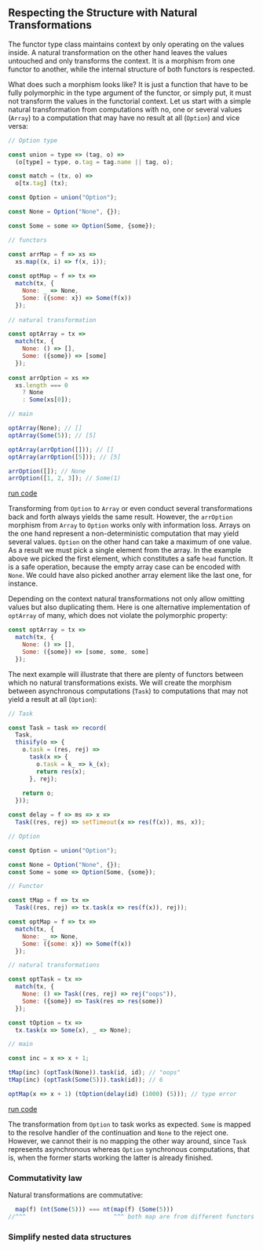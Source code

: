 ## Respecting the Structure with Natural Transformations

The functor type class maintains context by only operating on the values inside. A natural transformation on the other hand leaves the values untouched and only transforms the context. It is a morphism from one functor to another, while the internal structure of both functors is respected.

What does such a morphism looks like? It is just a function that have to be fully polymorphic in the type argument of the functor, or simply put, it must not transform the values in the functorial context. Let us start with a simple natural transformation from computations with no, one or several values (`Array`) to a computation that may have no result at all (`Option`) and vice versa:

```javascript
// Option type

const union = type => (tag, o) =>
  (o[type] = type, o.tag = tag.name || tag, o);

const match = (tx, o) =>
  o[tx.tag] (tx);

const Option = union("Option");

const None = Option("None", {});

const Some = some => Option(Some, {some});

// functors

const arrMap = f => xs =>
  xs.map((x, i) => f(x, i));
  
const optMap = f => tx =>
  match(tx, {
    None: _ => None,
    Some: ({some: x}) => Some(f(x))
  });
  
// natural transformation

const optArray = tx =>
  match(tx, {
    None: () => [],
    Some: ({some}) => [some]
  });
  
const arrOption = xs =>
  xs.length === 0
    ? None
    : Some(xs[0]);

// main

optArray(None); // []
optArray(Some(5)); // [5]

optArray(arrOption([])); // []
optArray(arrOption([5])); // [5]

arrOption([]); // None
arrOption([1, 2, 3]); // Some(1)
```
[run code](https://repl.it/repls/ColdEdibleHandwritingrecognition)

Transforming from `Option` to `Array` or even conduct several transformations back and forth always yields the same result. However, the `arrOption` morphism from `Array` to `Option` works only with information loss. Arrays on the one hand represent a non-deterministic computation that may yield several values. `Option` on the other hand can take a maximum of one value. As a result we must pick a single element from the array. In the example above we picked the first element, which constitutes a safe `head` function. It is a safe operation, because the empty array case can be encoded with `None`. We could have also picked another array element like the last one, for instance.

Depending on the context natural transformations not only allow omitting values but also duplicating them. Here is one alternative implementation of `optArray` of many, which does not violate the polymorphic property:

```javascript
const optArray = tx =>
  match(tx, {
    None: () => [],
    Some: ({some}) => [some, some, some]
  });
```
The next example will illustrate that there are plenty of functors between which no natural transformations exists. We will create the morphism between asynchronous computations (`Task`) to computations that may not yield a result at all (`Option`):

```javascript
// Task

const Task = task => record(
  Task,
  thisify(o => {
    o.task = (res, rej) =>
      task(x => {
        o.task = k_ => k_(x);
        return res(x);
      }, rej);
    
    return o;
  }));

const delay = f => ms => x =>
  Task((res, rej) => setTimeout(x => res(f(x)), ms, x));

// Option

const Option = union("Option");

const None = Option("None", {});
const Some = some => Option(Some, {some});

// Functor

const tMap = f => tx =>
  Task((res, rej) => tx.task(x => res(f(x)), rej));

const optMap = f => tx =>
  match(tx, {
    None: _ => None,
    Some: ({some: x}) => Some(f(x))
  });

// natural transformations

const optTask = tx =>
  match(tx, {
    None: () => Task((res, rej) => rej("oops")),
    Some: ({some}) => Task(res => res(some))
  });

const tOption = tx =>
  tx.task(x => Some(x), _ => None);

// main

const inc = x => x + 1;

tMap(inc) (optTask(None)).task(id, id); // "oops"
tMap(inc) (optTask(Some(5))).task(id)); // 6

optMap(x => x + 1) (tOption(delay(id) (1000) (5))); // type error
```
[run code](https://repl.it/repls/KhakiOutgoingOop)

The transformation from `Option` to task works as expected. `Some` is mapped to the resolve handler of the continuation and `None` to the reject one. However, we cannot their is no mapping the other way around, since `Task` represents asynchronous whereas `Option` synchronous computations, that is, when the former starts working the latter is already finished.

### Commutativity law

Natural transformations are commutative:

```javascript
  map(f) (nt(Some(5))) === nt(map(f) (Some(5)))
//^^^                         ^^^ both map are from different functors
```
### Simplify nested data structures


